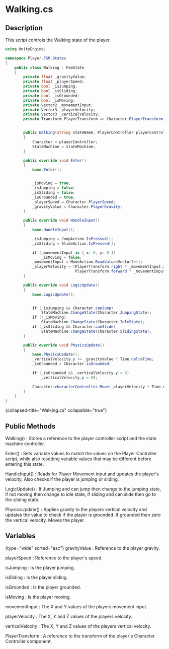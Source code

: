 # Walking.cs
<show-structure depth="2" />

## Description

This script controls the Walking state of the player.

```C#
using UnityEngine;

namespace Player.FSM.States
{
    public class Walking : FsmState
    {
        private float _gravityValue;
        private float _playerSpeed;
        private bool _isJumping;
        private bool _isSliding;
        private bool _isGrounded;
        private bool _isMoving;
        private Vector2 _movementInput;
        private Vector3 _playerVelocity;
        private Vector3 _verticalVelocity;
        private Transform PlayerTransform => Character.PlayerTransform;


        public Walking(string stateName, PlayerController playerController, FiniteStateMachine stateMachine) : base(stateMachine, playerController)
        {
            Character = playerController;
            StateMachine = stateMachine;
        }

        public override void Enter()
        {
            base.Enter();


            _isMoving = true;
            _isJumping = false;
            _isSliding = false;
            _isGrounded = true;
            _playerSpeed = Character.PlayerSpeed;
            _gravityValue = Character.PlayerGravity;
        }

        public override void HandleInput()
        {
            base.HandleInput();

            _isJumping = JumpAction.IsPressed();
            _isSliding = SlideAction.IsPressed();

            if (_movementInput is { x: 0, y: 0 })
                _isMoving = false;
            _movementInput = MoveAction.ReadValue<Vector2>();
            _playerVelocity = (PlayerTransform.right * _movementInput.x +
                               PlayerTransform.forward * _movementInput.y) * _playerSpeed;
        }

        public override void LogicUpdate()
        {
            base.LogicUpdate();


            if (_isJumping && Character.canJump)
                StateMachine.ChangeState(Character.JumpingState);
            if (!_isMoving)
                StateMachine.ChangeState(Character.IdleState);
            if (_isSliding && Character.canSlide)
                StateMachine.ChangeState(Character.SlidingState);
        }

        public override void PhysicsUpdate()
        {
            base.PhysicsUpdate();
            _verticalVelocity.y += _gravityValue * Time.deltaTime;
            _isGrounded = Character.isGrounded;

            if (_isGrounded && _verticalVelocity.y < 0)
                _verticalVelocity.y = 0f;

            Character.characterController.Move(_playerVelocity * Time.deltaTime + _verticalVelocity * Time.deltaTime);
        }
    }
}
```
{collapsed-title="Walking.cs" collapsible="true"}

## Public Methods
Walking()
: Stores a reference to the player controller script and the state machine controller.

Enter()
: Sets variable values to match the values on the Player Controller script, while also resetting variable values that may be different before entering this state.

HandleInput()
: Reads for Player Movement input and updates the player's velocity. Also checks if the player is jumping or sliding.

LogicUpdate()
: If Jumping and can jump then change to the jumping state, if not moving then change to idle state, if sliding and can slide then go to the sliding state.

PhysicsUpdate()
: Applies gravity to the players vertical velocity and updates the value to check if the player is grounded. If grounded then zero the vertical velocity. Moves the player.

## Variables
{type="wide" sorted="asc"}
gravityValue
: Reference to the player gravity.

playerSpeed
: Reference to the player's speed.

isJumping
: Is the player jumping.

isSliding
: Is the player sliding.

isGrounded
: Is the player grounded.

isMoving
: Is the player moving.

movementInput
: The X and Y values of the players movement input.

playerVelocity
: The X, Y and Z values of the players velocity.

verticalVelocity
: The X, Y and Z values of the players vertical velocity.

PlayerTransform
: A reference to the transform of the player's Character Controller component.